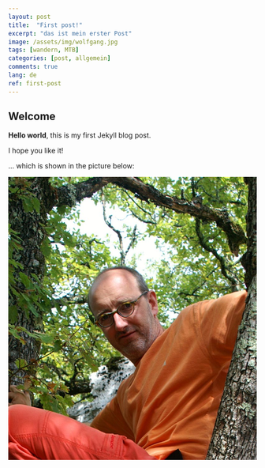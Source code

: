 ```yaml
---
layout: post
title:  "First post!"
excerpt: "das ist mein erster Post"
image: /assets/img/wolfgang.jpg
tags: [wandern, MTB]
categories: [post, allgemein]
comments: true
lang: de
ref: first-post
---
```


## Welcome

**Hello world**, this is my first Jekyll blog post.

I hope you like it!

... which is shown in the picture below:

![My happy face](/assets/img/wolfgang.jpg)
